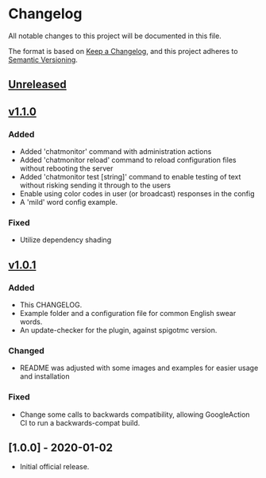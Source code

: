 # Changelog
All notable changes to this project will be documented in this file.

The format is based on [Keep a Changelog](https://keepachangelog.com/en/1.0.0/),
and this project adheres to [Semantic Versioning](https://semver.org/spec/v2.0.0.html).

## [Unreleased]

## [v1.1.0]
### Added
- Added 'chatmonitor' command with administration actions
- Added 'chatmonitor reload' command to reload configuration files without rebooting the server
- Added 'chatmonitor test [string]' command to enable testing of text without risking sending it through to the users
- Enable using color codes in user (or broadcast) responses in the config
- A 'mild' word config example.

### Fixed
- Utilize dependency shading

## [v1.0.1]
### Added
- This CHANGELOG.
- Example folder and a configuration file for common English swear words.
- An update-checker for the plugin, against spigotmc version.

### Changed
- README was adjusted with some images and examples for easier usage and installation

### Fixed
- Change some calls to backwards compatibility, allowing GoogleAction CI to run a backwards-compat build.

## [1.0.0] - 2020-01-02
- Initial official release.

[Unreleased]: https://github.com/mooeypoo/ChatMonitor/compare/v1.1.0...HEAD
[v1.1.0]: https://github.com/mooeypoo/ChatMonitor/compare/v1.0.1...v1.1.0
[v1.0.1]: https://github.com/mooeypoo/ChatMonitor/compare/v1.0.0...v1.0.1
[v1.0.0]: https://github.com/mooeypoo/ChatMonitor/releases/tag/v1.0.0